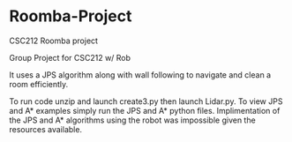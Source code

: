 # Roomba-Project
CSC212 Roomba project


Group Project for CSC212 w/ Rob

It uses a JPS algorithm along with wall following to navigate and clean a room efficiently. 


To run code unzip and launch create3.py then launch Lidar.py. To view JPS and A* examples simply run the JPS and A* python files. Implimentation of the JPS and A* algorithms using the robot was impossible given the resources available. 
